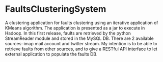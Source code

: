 # FaultsClusteringSystem

A clustering application for faults clustering using an iterative application of KMeans algorithm. The application is presented as a jar to execute in Hadoop. In this first release, faults are retrieved by the python StreamReader module and stored in the MySQL DB. There are 2 available sources: imap mail account and twitter stream. My intention is to be able to retrieve faults from other sources, and to give a RESTful API interface to let external application to populate the faults DB.
